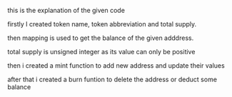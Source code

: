this is the explanation of the given code

firstly I created token name, token abbreviation and total supply.

then mapping is used to get the balance of the given adddress.

total supply is unsigned integer as its value can only be positive

then i created a mint function to add new address and update their values

after that i created a burn funtion to delete the address or deduct some balance